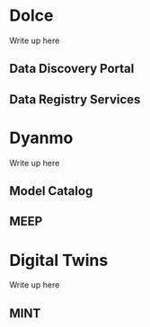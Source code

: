 # Dolce
Write up here

## Data Discovery Portal
## Data Registry Services

# Dyanmo
Write up here

## Model Catalog
## MEEP

# Digital Twins
Write up here

## MINT
